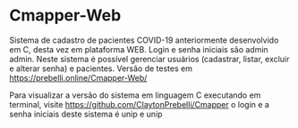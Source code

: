 # Cmapper-Web
 Sistema de cadastro de pacientes COVID-19 anteriormente desenvolvido em C, desta vez em plataforma WEB. Login e senha iniciais são admin admin.
 Neste sistema é possível gerenciar usuários (cadastrar, listar, excluir e alterar senha) e pacientes. Versão de testes em https://prebelli.online/Cmapper-Web/

 Para visualizar a versão do sistema em linguagem C executando em terminal, visite https://github.com/ClaytonPrebelli/Cmapper  o login e a senha iniciais deste sistema é unip e unip
